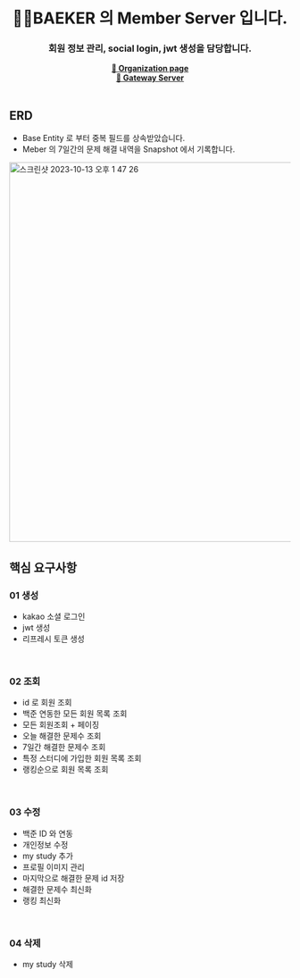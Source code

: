 <div align="center"><h1>
    🤚🏻BAEKER 의 Member Server 입니다.
</h1></div>

<div align="center"><h3>
    회원 정보 관리, social login, jwt 생성을 담당합니다.
</h3></div>

<div align="center"><a href="https://github.com/BAEKER-230522"><b>
    🔗 Organization page
</b></a></div>
<div align="center"><a href="https://github.com/BAEKER-230522/Gateway"><b>
    🔗 Gateway Server
</b></a></div>

<br>

## ERD
- Base Entity 로 부터 중복 필드를 상속받았습니다.
- Meber 의 7일간의 문제 해결 내역을 Snapshot 에서 기록합니다.

<img width="680" alt="스크린샷 2023-10-13 오후 1 47 26" src="https://github.com/BAEKER-230522/Community/assets/115536240/21b53204-e32b-4145-9215-5e32ee359ffa">

<br>

## 핵심 요구사항
### 01 생성
- kakao 소셜 로그인
- jwt 생성
- 리프레시 토큰 생성

<br>

### 02 조회
- id 로 회원 조회
- 백준 연동한 모든 회원 목록 조회
- 모든 회원조회 + 페이징
- 오늘 해결한 문제수 조회
- 7일간 해결한 문제수 조회
- 특정 스터디에 가입한 회원 목록 조회
- 랭킹순으로 회원 목록 조회

<br>

### 03 수정
- 백준 ID 와 연동
- 개인정보 수정
- my study 추가
- 프로필 이미지 관리
- 마지막으로 해결한 문제 id 저장
- 해결한 문제수 최신화
- 랭킹 최신화

<br>

### 04 삭제
- my study 삭제

<br>
